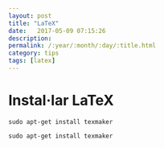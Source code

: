```yaml
---
layout: post
title: "LaTeX"
date:   2017-05-09 07:15:26
description:
permalink: /:year/:month/:day/:title.html
category: tips
tags: [latex]
---
```


# Instal·lar LaTeX

    sudo apt-get install texmaker

    sudo apt-get install texmaker
